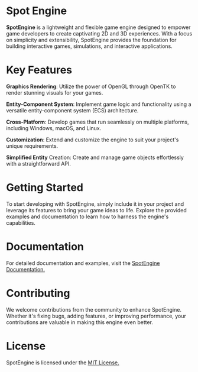 
# Spot Engine

**SpotEngine** is a lightweight and flexible game engine designed to empower game developers to create captivating 2D and 3D experiences. With a focus on simplicity and extensibility, SpotEngine provides the foundation for building interactive games, simulations, and interactive applications.

# Key Features

**Graphics Rendering**: Utilize the power of OpenGL through OpenTK to render stunning visuals for your games.

**Entity-Component System**: Implement game logic and functionality using a versatile entity-component system (ECS) architecture.

**Cross-Platform**: Develop games that run seamlessly on multiple platforms, including Windows, macOS, and Linux.

**Customization**: Extend and customize the engine to suit your project's unique requirements.

**Simplified Entity** Creation: Create and manage game objects effortlessly with a straightforward API.

# Getting Started
To start developing with SpotEngine, simply include it in your project and leverage its features to bring your game ideas to life. Explore the provided examples and documentation to learn how to harness the engine's capabilities.

# Documentation
For detailed documentation and examples, visit the <a href="docs/index.html">SpotEngine Documentation.</a>

# Contributing
We welcome contributions from the community to enhance SpotEngine. Whether it's fixing bugs, adding features, or improving performance, your contributions are valuable in making this engine even better.

# License
SpotEngine is licensed under the <a href="LICENSE.md">MIT License.</a>